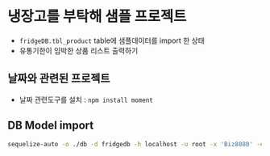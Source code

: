 # 냉장고를 부탁해 샘플 프로젝트

- `fridgeDB.tbl_product` table에 샘플데이터를 import 한 상태
- 유통기한이 임박한 상품 리스트 출력하기

## 날짜와 관련된 프로젝트

- 날짜 관련도구를 설치 : `npm install moment`

## DB Model import

```bash
sequelize-auto -o ./db -d fridgedb -h localhost -u root -x 'Biz8080' -e mysql -l esm

```
